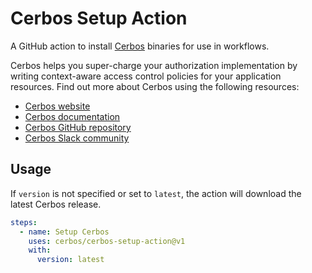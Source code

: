 # Cerbos Setup Action

A GitHub action to install [Cerbos](https://github.com/cerbos/cerbos) binaries for use in workflows. 

Cerbos helps you super-charge your authorization implementation by writing context-aware access control policies for your application resources. Find out more about Cerbos using the following resources:

* [Cerbos website](https://cerbos.dev)
* [Cerbos documentation](https://docs.cerbos.dev)
* [Cerbos GitHub repository](https://github.com/cerbos/cerbos)
* [Cerbos Slack community](http://go.cerbos.io/slack)

## Usage

If `version` is not specified or set to `latest`, the action will download the latest Cerbos release.

```yaml
steps:
  - name: Setup Cerbos
    uses: cerbos/cerbos-setup-action@v1
    with:
      version: latest
```

